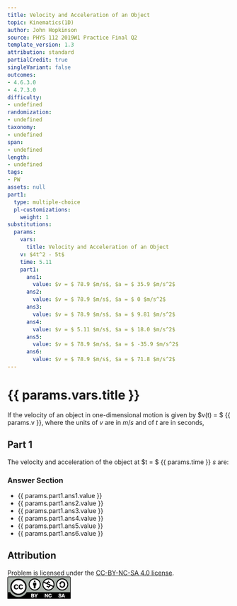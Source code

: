 ```yaml
---
title: Velocity and Acceleration of an Object
topic: Kinematics(1D)
author: John Hopkinson
source: PHYS 112 2019W1 Practice Final Q2
template_version: 1.3
attribution: standard
partialCredit: true
singleVariant: false
outcomes:
- 4.6.3.0
- 4.7.3.0
difficulty:
- undefined
randomization:
- undefined
taxonomy:
- undefined
span:
- undefined
length:
- undefined
tags:
- PW
assets: null
part1:
  type: multiple-choice
  pl-customizations:
    weight: 1
substitutions:
  params:
    vars:
      title: Velocity and Acceleration of an Object
    v: $4t^2 - 5t$
    time: 5.11
    part1:
      ans1:
        value: $v = $ 78.9 $m/s$, $a = $ 35.9 $m/s^2$
      ans2:
        value: $v = $ 78.9 $m/s$, $a = $ 0 $m/s^2$
      ans3:
        value: $v = $ 78.9 $m/s$, $a = $ 9.81 $m/s^2$
      ans4:
        value: $v = $ 5.11 $m/s$, $a = $ 18.0 $m/s^2$
      ans5:
        value: $v = $ 78.9 $m/s$, $a = $ -35.9 $m/s^2$
      ans6:
        value: $v = $ 78.9 $m/s$, $a = $ 71.8 $m/s^2$
---
```

# {{ params.vars.title }}
If the velocity of an object in one-dimensional motion is given by $v(t) = $ {{ params.v }}, where the units of $v$ are in $m/s$ and of $t$ are in seconds,

## Part 1

The velocity and acceleration of the object at $t = $ {{ params.time }} $s$ are:

### Answer Section

- {{ params.part1.ans1.value }}
- {{ params.part1.ans2.value }}
- {{ params.part1.ans3.value }}
- {{ params.part1.ans4.value }}
- {{ params.part1.ans5.value }}
- {{ params.part1.ans6.value }}

## Attribution

Problem is licensed under the [CC-BY-NC-SA 4.0 license](https://creativecommons.org/licenses/by-nc-sa/4.0/).<br> ![The Creative Commons 4.0 license requiring attribution-BY, non-commercial-NC, and share-alike-SA license.](https://raw.githubusercontent.com/firasm/bits/master/by-nc-sa.png)